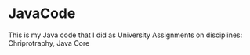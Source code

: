 # JavaCode
This is my Java code that I did as University Assignments on disciplines: Chriprotraphy, Java Core

